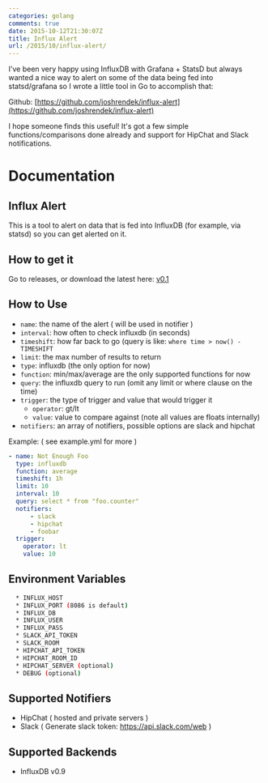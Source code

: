 ```yaml
---
categories: golang
comments: true
date: 2015-10-12T21:30:07Z
title: Influx Alert
url: /2015/10/influx-alert/
---
```


I've been very happy using InfluxDB with Grafana + StatsD but always wanted a nice way to alert on some of the data being fed into statsd/grafana so I wrote a little tool in Go to accomplish that:

Github: [https://github.com/joshrendek/influx-alert](https://github.com/joshrendek/influx-alert)

I hope someone finds this useful! It's got a few simple functions/comparisons done already and support for HipChat and Slack notifications.

# Documentation

## Influx Alert

This is a tool to alert on data that is fed into
InfluxDB (for example, via statsd) so you can get alerted on it.

## How to get it

Go to releases, or download the latest here: [v0.1](https://github.com/joshrendek/influx-alert/releases/download/0.1/influx-alert)

## How to Use

* `name`: the name of the alert ( will be used in notifier )
* `interval`: how often to check influxdb (in seconds)
* `timeshift`: how far back to go (query is like: `where time > now() - TIMESHIFT`
* `limit`: the max number of results to return
* `type`: influxdb (the only option for now)
* `function`: min/max/average are the only supported functions for now
* `query`: the influxdb query to run (omit any limit or where clause on the time)
* `trigger`: the type of trigger and value that would trigger it
  * `operator`: gt/lt
  * `value`: value to compare against (note all values are floats internally)
* `notifiers`: an array of notifiers, possible options are slack and hipchat

Example: ( see example.yml for more )

``` yaml
- name: Not Enough Foo
  type: influxdb
  function: average
  timeshift: 1h
  limit: 10
  interval: 10
  query: select * from "foo.counter"
  notifiers:
      - slack
      - hipchat
      - foobar
  trigger:
    operator: lt
    value: 10
```

## Environment Variables

``` bash
  * INFLUX_HOST
  * INFLUX_PORT (8086 is default)
  * INFLUX_DB
  * INFLUX_USER
  * INFLUX_PASS
  * SLACK_API_TOKEN
  * SLACK_ROOM
  * HIPCHAT_API_TOKEN
  * HIPCHAT_ROOM_ID
  * HIPCHAT_SERVER (optional)
  * DEBUG (optional)
```

## Supported Notifiers

* HipChat ( hosted and private servers )
* Slack ( Generate slack token: https://api.slack.com/web )

## Supported Backends

* InfluxDB v0.9
